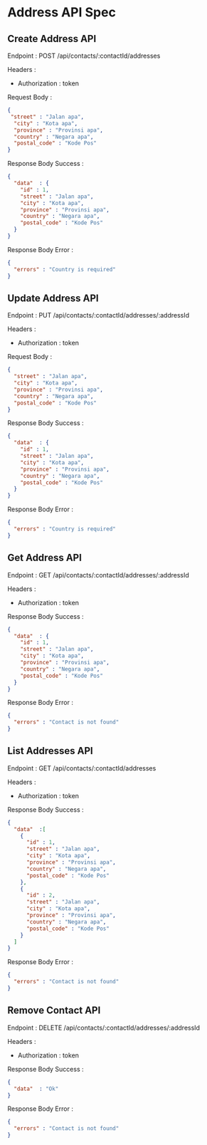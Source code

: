 # Address API Spec

## Create Address API
Endpoint : POST /api/contacts/:contactId/addresses

Headers :
- Authorization : token

Request Body :
```json
{
 "street" : "Jalan apa",
  "city" : "Kota apa",
  "province" : "Provinsi apa",
  "country" : "Negara apa",
  "postal_code" : "Kode Pos"
}
```
Response Body Success :
```json
{
  "data"  : {
    "id" : 1,
    "street" : "Jalan apa",
    "city" : "Kota apa",
    "province" : "Provinsi apa",
    "country" : "Negara apa",
    "postal_code" : "Kode Pos"
  }
}
```
Response Body Error :
```json
{
  "errors" : "Country is required"
}
```

## Update Address API
Endpoint : PUT /api/contacts/:contactId/addresses/:addressId

Headers :
- Authorization : token

Request Body :
```json
{
  "street" : "Jalan apa",
  "city" : "Kota apa",
  "province" : "Provinsi apa",
  "country" : "Negara apa",
  "postal_code" : "Kode Pos"
}
```
Response Body Success :
```json
{
  "data"  : {
    "id" : 1,
    "street" : "Jalan apa",
    "city" : "Kota apa",
    "province" : "Provinsi apa",
    "country" : "Negara apa",
    "postal_code" : "Kode Pos"
  }
}
```
Response Body Error :
```json
{
  "errors" : "Country is required"
}
```
## Get Address API
Endpoint : GET /api/contacts/:contactId/addresses/:addressId

Headers :
- Authorization : token


Response Body Success :
```json
{
  "data"  : {
    "id" : 1,
    "street" : "Jalan apa",
    "city" : "Kota apa",
    "province" : "Provinsi apa",
    "country" : "Negara apa",
    "postal_code" : "Kode Pos"
  }
}
```
Response Body Error :
```json
{
  "errors" : "Contact is not found"
}
```
## List Addresses API
Endpoint : GET /api/contacts/:contactId/addresses

Headers :
- Authorization : token

Response Body Success :
```json
{
  "data"  :[
    {
      "id" : 1,
      "street" : "Jalan apa",
      "city" : "Kota apa",
      "province" : "Provinsi apa",
      "country" : "Negara apa",
      "postal_code" : "Kode Pos"
    },
    {
      "id" : 2,
      "street" : "Jalan apa",
      "city" : "Kota apa",
      "province" : "Provinsi apa",
      "country" : "Negara apa",
      "postal_code" : "Kode Pos"
    }
  ]
}
```
Response Body Error :
```json
{
  "errors" : "Contact is not found"
}
```
## Remove Contact API
Endpoint : DELETE /api/contacts/:contactId/addresses/:addressId

Headers :
- Authorization : token


Response Body Success :
```json
{
  "data"  : "Ok"
}
```
Response Body Error :
```json
{
  "errors" : "Contact is not found"
}
```

